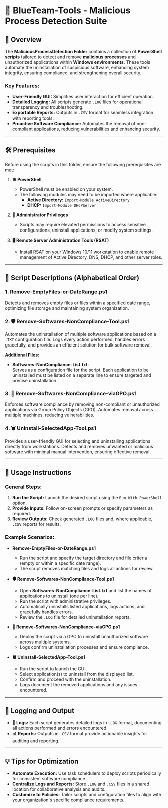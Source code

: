 # 🔵 BlueTeam-Tools - Malicious Process Detection Suite

## 📝 Overview

The **MaliciousProcessDetection Folder** contains a collection of **PowerShell scripts** tailored to detect and remove **malicious processes** and unauthorized applications within **Windows environments**. These tools automate the uninstallation of suspicious software, enhancing system integrity, ensuring compliance, and strengthening overall security.

### Key Features:
- **User-Friendly GUI:** Simplifies user interaction for efficient operation.
- **Detailed Logging:** All scripts generate `.LOG` files for operational transparency and troubleshooting.
- **Exportable Reports:** Outputs in `.CSV` format for seamless integration with reporting tools.
- **Proactive Software Compliance:** Automates the removal of non-compliant applications, reducing vulnerabilities and enhancing security.

---

## 🛠️ Prerequisites

Before using the scripts in this folder, ensure the following prerequisites are met:

1. **⚙️ PowerShell**
   - PowerShell must be enabled on your system.
   - The following modules may need to be imported where applicable:
     - **Active Directory:** `Import-Module ActiveDirectory`
     - **DHCP:** `Import-Module DHCPServer`

2. **🔑 Administrator Privileges**
   - Scripts may require elevated permissions to access sensitive configurations, uninstall applications, or modify system settings.

3. **🖥️ Remote Server Administration Tools (RSAT)**
   - Install RSAT on your Windows 10/11 workstation to enable remote management of Active Directory, DNS, DHCP, and other server roles.

---

## 📄 Script Descriptions (Alphabetical Order)

### **1. Remove-EmptyFiles-or-DateRange.ps1**
   Detects and removes empty files or files within a specified date range, optimizing file storage and maintaining system organization.

### **2. 🛡️ Remove-Softwares-NonCompliance-Tool.ps1**  
   Automates the uninstallation of multiple software applications based on a `.TXT` configuration file. Logs every action performed, handles errors gracefully, and provides an efficient solution for bulk software removal.

   **Additional Files:**  
   - **Softwares-NonCompliance-List.txt**:  
     Serves as a configuration file for the script. Each application to be uninstalled must be listed on a separate line to ensure targeted and precise uninstallation.

### **3. 🚫 Remove-Softwares-NonCompliance-viaGPO.ps1**  
   Enforces software compliance by removing non-compliant or unauthorized applications via Group Policy Objects (GPO). Automates removal across multiple machines, reducing vulnerabilities.

### **4. 🗑️ Uninstall-SelectedApp-Tool.ps1**  
   Provides a user-friendly GUI for selecting and uninstalling applications directly from workstations. Detects and removes unwanted or malicious software with minimal manual intervention, ensuring effective removal.

---

## 🚀 Usage Instructions

### General Steps:
1. **Run the Script:** Launch the desired script using the `Run With PowerShell` option.  
2. **Provide Inputs:** Follow on-screen prompts or specify parameters as required.  
3. **Review Outputs:** Check generated `.LOG` files and, where applicable, `.CSV` reports for results.

### Example Scenarios:

- **Remove-EmptyFiles-or-DateRange.ps1**  
   - Run the script and specify the target directory and file criteria (empty or within a specific date range).  
   - The script removes matching files and logs all actions for review.

- **🛡️ Remove-Softwares-NonCompliance-Tool.ps1**  
   - Open **Softwares-NonCompliance-List.txt** and list the names of applications to uninstall (one per line).  
   - Run the script with administrative privileges.  
   - Automatically uninstalls listed applications, logs actions, and gracefully handles errors.  
   - Review the `.LOG` file for detailed uninstallation reports.

- **🚫 Remove-Softwares-NonCompliance-viaGPO.ps1**  
   - Deploy the script via a GPO to uninstall unauthorized software across multiple systems.  
   - Logs confirm uninstallation processes and ensure compliance.

- **🗑️ Uninstall-SelectedApp-Tool.ps1**  
   - Run the script to launch the GUI.  
   - Select application(s) to uninstall from the displayed list.  
   - Confirm and proceed with the uninstallation.  
   - Logs document the removed applications and any issues encountered.

---

## 📝 Logging and Output

- **📄 Logs:** Each script generates detailed logs in `.LOG` format, documenting all actions performed and errors encountered.  
- **📊 Reports:** Outputs in `.CSV` format provide actionable insights for auditing and reporting.

---

## 💡 Tips for Optimization

- **Automate Execution:** Use task schedulers to deploy scripts periodically for consistent software compliance.  
- **Centralize Logs and Reports:** Store `.LOG` and `.CSV` files in a shared location for collaborative analysis and audits.  
- **Customize to Policies:** Tailor scripts and configuration files to align with your organization's specific compliance requirements.
